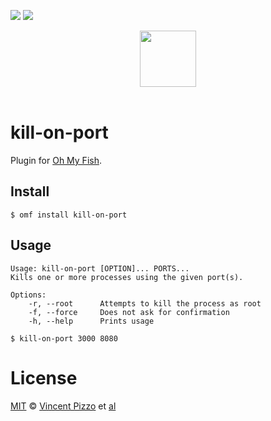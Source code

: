 [![][travis-badge]][travis-link]
![][license-badge]

<div align="center">
  <a href="http://github.com/oh-my-fish/oh-my-fish">
  <img width=90px  src="https://cloud.githubusercontent.com/assets/8317250/8510172/f006f0a4-230f-11e5-98b6-5c2e3c87088f.png">
  </a>
</div>
<br>

# kill-on-port

Plugin for [Oh My Fish][omf-link].

## Install

```fish
$ omf install kill-on-port
```


## Usage

```
Usage: kill-on-port [OPTION]... PORTS...
Kills one or more processes using the given port(s).

Options:
	-r, --root		Attempts to kill the process as root
	-f, --force		Does not ask for confirmation
	-h, --help		Prints usage
```

```fish
$ kill-on-port 3000 8080
```

# License

[MIT][mit] © [Vincent Pizzo][author] et [al][contributors]


[mit]:            http://opensource.org/licenses/MIT
[author]:         http://github.com/vincentjames501
[contributors]:   https://github.com/vincentjames501/fish-kill-on-port/graphs/contributors
[omf-link]:       https://www.github.com/oh-my-fish/oh-my-fish

[license-badge]:  https://img.shields.io/badge/license-MIT-007EC7.svg?style=flat-square
[travis-badge]:   http://img.shields.io/travis/vincentjames501/kill-on-port.svg?style=flat-square
[travis-link]:    https://travis-ci.org/vincentjames501/kill-on-port
